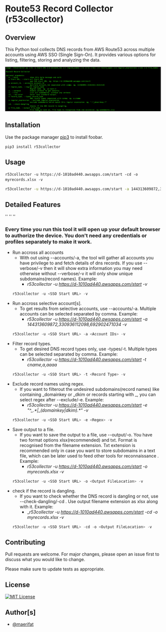 # Route53 Record Collector (r53collector)

## Overview
This Python tool collects DNS records from AWS Route53 across multiple accounts using AWS SSO (Single Sign-On). It provides various options for listing, filtering, storing and analyzing the data.


![Screen Shot](images/usage.png)


## Installation

Use the package manager [pip3](https://pip.pypa.io/en/stable/) to install foobar.

```bash
pip3 install r53collector
```



## Usage


`r53collector -u https://d-1010ad440.awsapps.com/start -cd -o myrecords.xlsx -v `
```bash
r53collector -u https://d-1010ad440.awsapps.com/start -a 144313609872,330936112098,692902471034 -t a,cname,aaaa -e "^\_.\*|\_(domainkey|dkim).\*" -cd -o myrecords.xlsx -v
```


## Detailed Features

''
''
''

  ### Every time you run this tool it will open up your default browser to authorize the device. You don't need any credentials or profiles separately to make it work.

- Run accross all accounts
  - With out using --accounts/-a, the tool will gather all accounts you have privilege to and fetch details of dns records. If you use --verbose/-v then it will show extra information you may need otherwise without --verbose/-v it will only show unique subdomains(record names). Example:  
    - _r53collector -u https://d-1010ad440.awsapps.com/start -v_
  ```python
  r53collector -u <SSO Start URL> -v
  
- Run accross selective account[s].
  - To get results from selective accounts, use --accounts/-a. Multiple accounts can be selected separated by comma. Example:
    - _r53collector -u https://d-1010ad440.awsapps.com/start -a 144313609872,330936112098,692902471034 -v_
  ```python
  r53collector -u <SSO Start URL> -a <Account IDs> -v

- Filter record types.
  - To get desired DNS record types only, use -types/-t. Multiple types can be selected separated by comma. Example:
    - _r53collector -u https://d-1010ad440.awsapps.com/start -t cname,a,aaaa_
  ```python
  r53collector -u <SSO Start URL> -t <Record Type> -v

- Exclude record names using regex.
  - If you want to filterout the undesired subdomains(record names) like containing _domainkey or _dkim or records starting with _, you can select regex after --exclude/-e. Example:
    - _r53collector -u https://d-1010ad440.awsapps.com/start -e "^\_.\*|\_(domainkey|dkim).\*" -v_
  ```python
  r53collector -u <SSO Start URL> -e <Regex> -v

- Save output to a file.
  - If you want to save the output to a file, use --output/-o. You have two format options xlsx(recommended) and txt. Format is recognised from the filename extension. Txt extension is recommended only in case you want to store subdomains in a text file, which can be later used to feed other tools for reconnaissance . Example:
    - _r53collector -u https://d-1010ad440.awsapps.com/start -o myrecords.xlsx -v_
  ```python
  r53collector -u <SSO Start URL> -o <Output FileLocation> -v

- check if the record is dangling.
  - If you want to check whether the DNS record is dangling or not, use --check-dangling/-cd . Use output filename extension as xlsx along with it. Example: 
    - __r53collector -u https://d-1010ad440.awsapps.com/start -cd -o myrecords.xlsx -v_
  ```python
  r53collector -u <SSO Start URL> -cd -o <Output FileLocation> -v


## Contributing

Pull requests are welcome. For major changes, please open an issue first
to discuss what you would like to change.

Please make sure to update tests as appropriate.

## License

[![MIT License](https://img.shields.io/badge/License-MIT-green.svg)](https://choosealicense.com/licenses/mit/)

  

## Author[s]

- [@maerifat](https://www.linkedin.com/in/maerifat)
